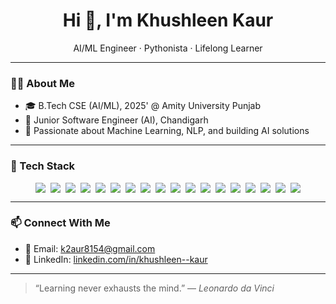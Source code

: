 <h1 align="center">Hi 👋, I'm Khushleen Kaur</h1>

<p align="center">
  AI/ML Engineer · Pythonista · Lifelong Learner
</p>

---

### 👩‍💻 About Me

- 🎓 B.Tech CSE (AI/ML), 2025' @ Amity University Punjab  
- 💼 Junior Software Engineer (AI), Chandigarh  
- 🌱 Passionate about Machine Learning, NLP, and building AI solutions  

---

### 🧰 Tech Stack

<div align="center" style="display: flex; flex-wrap: wrap; justify-content: center; gap: 8px;">

  <img src="https://img.shields.io/badge/Python-3670A0?style=for-the-badge&logo=python&logoColor=white" />
  <img src="https://img.shields.io/badge/C++-00599C?style=for-the-badge&logo=cplusplus&logoColor=white" />
  <img src="https://img.shields.io/badge/C-00599C?style=for-the-badge&logo=c&logoColor=white" />
  <img src="https://img.shields.io/badge/SQL-4479A1?style=for-the-badge&logo=mysql&logoColor=white" />
  
  <img src="https://img.shields.io/badge/Scikit--Learn-F7931E?style=for-the-badge&logo=scikitlearn&logoColor=white" />
  <img src="https://img.shields.io/badge/Pandas-150458?style=for-the-badge&logo=pandas&logoColor=white" />
  <img src="https://img.shields.io/badge/NumPy-013243?style=for-the-badge&logo=numpy&logoColor=white" />
  <img src="https://img.shields.io/badge/Matplotlib-004F8B?style=for-the-badge&logo=matplotlib&logoColor=white" />
  <img src="https://img.shields.io/badge/SHAP-804000?style=for-the-badge&logo=python&logoColor=white" />
  
  <img src="https://img.shields.io/badge/FastAPI-009688?style=for-the-badge&logo=fastapi&logoColor=white" />
  <img src="https://img.shields.io/badge/Streamlit-FF4B4B?style=for-the-badge&logo=streamlit&logoColor=white" />
  <img src="https://img.shields.io/badge/LangChain-000000?style=for-the-badge&logo=python&logoColor=white" />
  
  <img src="https://img.shields.io/badge/MySQL-005C84?style=for-the-badge&logo=mysql&logoColor=white" />
  <img src="https://img.shields.io/badge/PostgreSQL-336791?style=for-the-badge&logo=postgresql&logoColor=white" />
  <img src="https://img.shields.io/badge/Milvus-18C1AA?style=for-the-badge&logo=milvus&logoColor=white" />
  
  <img src="https://img.shields.io/badge/Git-F05032?style=for-the-badge&logo=git&logoColor=white" />
  <img src="https://img.shields.io/badge/VSCode-007ACC?style=for-the-badge&logo=visual-studio-code&logoColor=white" />
  <img src="https://img.shields.io/badge/Jupyter-F37626?style=for-the-badge&logo=jupyter&logoColor=white" />

</div>

---

### 📫 Connect With Me

- 📧 Email: [k2aur8154@gmail.com](mailto:k2aur8154@gmail.com)  
- 💼 LinkedIn: [linkedin.com/in/khushleen--kaur](https://www.linkedin.com/in/khushleen--kaur)  

---

> “Learning never exhausts the mind.” — *Leonardo da Vinci*
